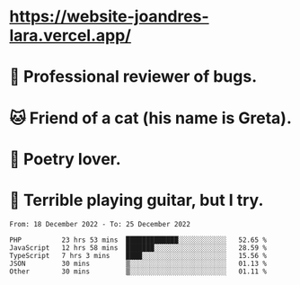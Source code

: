 # https://website-joandres-lara.vercel.app/
# 🐛 Professional reviewer of bugs.
# 🐱 Friend of a cat (his name is Greta).
# 📜 Poetry lover.
# 🎸 Terrible playing guitar, but I try.

<!--START_SECTION:waka-->

```text
From: 18 December 2022 - To: 25 December 2022

PHP          23 hrs 53 mins  █████████████░░░░░░░░░░░░   52.65 %
JavaScript   12 hrs 58 mins  ███████░░░░░░░░░░░░░░░░░░   28.59 %
TypeScript   7 hrs 3 mins    ████░░░░░░░░░░░░░░░░░░░░░   15.56 %
JSON         30 mins         ▒░░░░░░░░░░░░░░░░░░░░░░░░   01.13 %
Other        30 mins         ▒░░░░░░░░░░░░░░░░░░░░░░░░   01.11 %
```

<!--END_SECTION:waka-->
